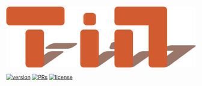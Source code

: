 ![](TinRes/tin_res_title.png)

[![version](https://img.shields.io/badge/version-0.0.1-blue)]()
[![PRs](https://img.shields.io/badge/PRs-welcome-brightgreen.svg)]()
[![license](http://img.shields.io/badge/license-MIT-blue.svg)](https://github.com/ZED9587/TinFramework/blob/master/LICENSE)
